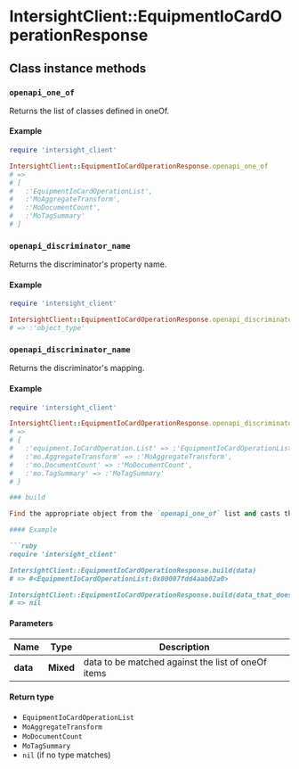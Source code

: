 # IntersightClient::EquipmentIoCardOperationResponse

## Class instance methods

### `openapi_one_of`

Returns the list of classes defined in oneOf.

#### Example

```ruby
require 'intersight_client'

IntersightClient::EquipmentIoCardOperationResponse.openapi_one_of
# =>
# [
#   :'EquipmentIoCardOperationList',
#   :'MoAggregateTransform',
#   :'MoDocumentCount',
#   :'MoTagSummary'
# ]
```

### `openapi_discriminator_name`

Returns the discriminator's property name.

#### Example

```ruby
require 'intersight_client'

IntersightClient::EquipmentIoCardOperationResponse.openapi_discriminator_name
# => :'object_type'
```

### `openapi_discriminator_name`

Returns the discriminator's mapping.

#### Example

```ruby
require 'intersight_client'

IntersightClient::EquipmentIoCardOperationResponse.openapi_discriminator_mapping
# =>
# {
#   :'equipment.IoCardOperation.List' => :'EquipmentIoCardOperationList',
#   :'mo.AggregateTransform' => :'MoAggregateTransform',
#   :'mo.DocumentCount' => :'MoDocumentCount',
#   :'mo.TagSummary' => :'MoTagSummary'
# }

### build

Find the appropriate object from the `openapi_one_of` list and casts the data into it.

#### Example

```ruby
require 'intersight_client'

IntersightClient::EquipmentIoCardOperationResponse.build(data)
# => #<EquipmentIoCardOperationList:0x00007fdd4aab02a0>

IntersightClient::EquipmentIoCardOperationResponse.build(data_that_doesnt_match)
# => nil
```

#### Parameters

| Name | Type | Description |
| ---- | ---- | ----------- |
| **data** | **Mixed** | data to be matched against the list of oneOf items |

#### Return type

- `EquipmentIoCardOperationList`
- `MoAggregateTransform`
- `MoDocumentCount`
- `MoTagSummary`
- `nil` (if no type matches)

